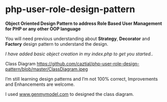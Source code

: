 php-user-role-design-pattern
============================

**Object Oriented Design Pattern to address Role Based User Management for PHP or any other OOP language**



You will need previous understanding about **Strategy**, **Decorator** and **Factory** design pattern to understand the design. 

*I have added basic object creation in my index.php to get you started..*

Class Diagram
https://github.com/caztial/php-user-role-design-pattern/blob/master/ClassDiagram.jpeg


I’m still learning design patterns and I’m not 100% correct, Improvements and Enhancements are welcome. 

I used www.genmymodel.com to designed the class diagram.

